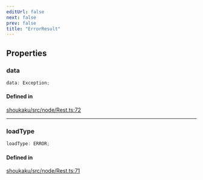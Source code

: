 ```yaml
---
editUrl: false
next: false
prev: false
title: "ErrorResult"
---
```


## Properties

<a id="data" name="data"></a>

### data

```ts
data: Exception;
```

#### Defined in

[shoukaku/src/node/Rest.ts:72](https://github.com/shipgirlproject/shoukaku/blob/30762f5af6c7b4176e69ee96fa39bc204a7cff21/src/node/Rest.ts#L72)

***

<a id="loadtype" name="loadtype"></a>

### loadType

```ts
loadType: ERROR;
```

#### Defined in

[shoukaku/src/node/Rest.ts:71](https://github.com/shipgirlproject/shoukaku/blob/30762f5af6c7b4176e69ee96fa39bc204a7cff21/src/node/Rest.ts#L71)
